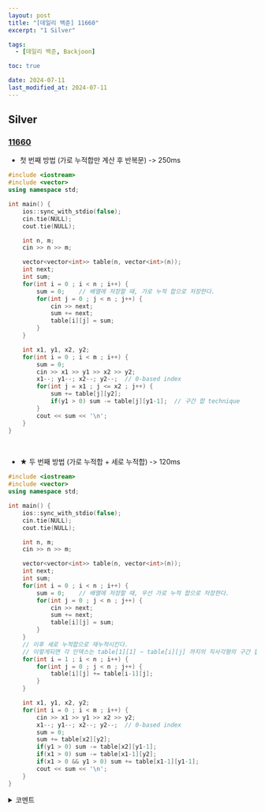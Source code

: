 ```yaml
---
layout: post
title: "[데일리 백준] 11660"
excerpt: "1 Silver"

tags:
  - [데일리 백준, Backjoon]

toc: true

date: 2024-07-11
last_modified_at: 2024-07-11
---
```

## Silver
### [11660][def]

- 첫 번째 방법 (가로 누적합만 계산 후 반복문) -> 250ms
```c++
#include <iostream>
#include <vector>
using namespace std;

int main() {
    ios::sync_with_stdio(false);
    cin.tie(NULL);
    cout.tie(NULL);

    int n, m;
    cin >> n >> m;

    vector<vector<int>> table(n, vector<int>(n));
    int next;
    int sum;
    for(int i = 0 ; i < n ; i++) {
        sum = 0;    // 배열에 저장할 때, 가로 누적 합으로 저장한다.
        for(int j = 0 ; j < n ; j++) {
            cin >> next;
            sum += next;
            table[i][j] = sum;
        }
    }

    int x1, y1, x2, y2;
    for(int i = 0 ; i < m ; i++) {
        sum = 0;
        cin >> x1 >> y1 >> x2 >> y2;
        x1--; y1--; x2--; y2--;  // 0-based index
        for(int j = x1 ; j <= x2 ; j++) {
            sum += table[j][y2];
            if(y1 > 0) sum -= table[j][y1-1];  // 구간 합 technique
        }
        cout << sum << '\n';
    }
}
```

<br>

- ★ 두 번째 방법 (가로 누적합 + 세로 누적합) -> 120ms

```c++
#include <iostream>
#include <vector>
using namespace std;

int main() {
    ios::sync_with_stdio(false);
    cin.tie(NULL);
    cout.tie(NULL);

    int n, m;
    cin >> n >> m;

    vector<vector<int>> table(n, vector<int>(n));
    int next;
    int sum;
    for(int i = 0 ; i < n ; i++) {
        sum = 0;    // 배열에 저장할 때, 우선 가로 누적 합으로 저장한다.
        for(int j = 0 ; j < n ; j++) {
            cin >> next;
            sum += next;
            table[i][j] = sum;
        }
    }
    // 이후 세로 누적합으로 재누적시킨다.
    // 이렇게되면 각 인덱스는 table[1][1] ~ table[i][j] 까지의 직사각형의 구간 합이 된다.
    for(int i = 1 ; i < n ; i++) {
        for(int j = 0 ; j < n ; j++) {
            table[i][j] += table[i-1][j];
        }
    }

    int x1, y1, x2, y2;
    for(int i = 0 ; i < m ; i++) {
        cin >> x1 >> y1 >> x2 >> y2;
        x1--; y1--; x2--; y2--;  // 0-based index
        sum = 0;
        sum += table[x2][y2];
        if(y1 > 0) sum -= table[x2][y1-1];
        if(x1 > 0) sum -= table[x1-1][y2];
        if(x1 > 0 && y1 > 0) sum += table[x1-1][y1-1];
        cout << sum << '\n';
    }
}
```

<details>
<summary>코멘트</summary>
<div markdown="1">

- 가로 누적 후 세로 누적을 저장하면, 각 인덱스가 `(1,1)` ~ `(i, j)` 직사각형의 합과 같아진다.  
  - 따라서 큰 직사각형에서 필요없는 부분을 제거 후, 중복으로 제거된 부분을 더해주는 기법을 사용한다.  
  [이전에 소개했던][def2] 누적합 기법에서 차원이 하나 늘어난 것이라고 보면 된다.  

</div>
</details> 

[def]: https://www.acmicpc.net/problem/11660
[def2]: https://orbit3230.github.io/2024/05/24/Daily_Backjoon/
